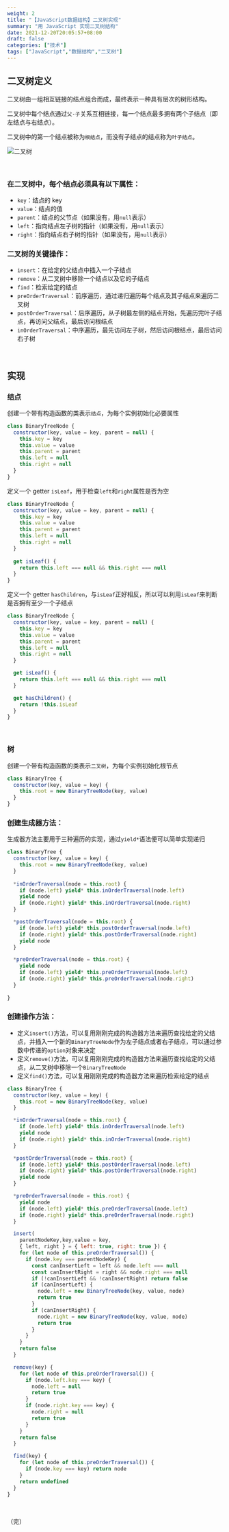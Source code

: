 ```yaml
---
weight: 2
title: "【JavaScript数据结构】二叉树实现"
summary: "用 JavaScript 实现二叉树结构"
date: 2021-12-20T20:05:57+08:00
draft: false
categories: ["技术"]
tags: ["JavaScript","数据结构","二叉树"]
---
```


## 二叉树定义

二叉树由一组相互链接的结点组合而成，最终表示一种具有层次的树形结构。

二叉树中每个结点通过`父-子`关系互相链接，每一个结点最多拥有两个子结点（即左结点与右结点）。

二叉树中的第一个结点被称为`根结点`，而没有子结点的结点称为`叶子结点`。

![二叉树](https://wumanhoblogimg.obs.cn-south-1.myhuaweicloud.com/images/jsdatastructures/btree.png)

&nbsp;

### 在二叉树中，每个结点必须具有以下属性：

- `key`：结点的 key
- `value`：结点的值
- `parent`：结点的父节点（如果没有，用`null`表示）
- `left`：指向结点左子树的指针（如果没有，用`null`表示）
- `right`：指向结点右子树的指针（如果没有，用`null`表示）

### 二叉树的关键操作：

- `insert`：在给定的父结点中插入一个子结点
- `remove`：从二叉树中移除一个结点以及它的子结点
- `find`：检索给定的结点
- `preOrderTraversal`：前序遍历，通过递归遍历每个结点及其子结点来遍历二叉树
- `postOrderTraversal`：后序遍历，从子树最左侧的结点开始，先遍历完叶子结点，再访问父结点，最后访问根结点
- `inOrderTraversal`：中序遍历，最先访问左子树，然后访问根结点，最后访问右子树

&nbsp;

## 实现

### 结点

创建一个带有构造函数的类表示`结点`，为每个实例初始化必要属性

```javascript
class BinaryTreeNode {
  constructor(key, value = key, parent = null) {
    this.key = key
    this.value = value
    this.parent = parent
    this.left = null
    this.right = null
  }
}
```

定义一个 getter `isLeaf`，用于检查`left`和`right`属性是否为空

```javascript
class BinaryTreeNode {
  constructor(key, value = key, parent = null) {
    this.key = key
    this.value = value
    this.parent = parent
    this.left = null
    this.right = null
  }
    
  get isLeaf() {
    return this.left === null && this.right === null
  }
}
```

定义一个 getter `hasChildren`，与`isLeaf`正好相反，所以可以利用`isLeaf`来判断是否拥有至少一个子结点

```javascript
class BinaryTreeNode {
  constructor(key, value = key, parent = null) {
    this.key = key
    this.value = value
    this.parent = parent
    this.left = null
    this.right = null
  }

  get isLeaf() {
    return this.left === null && this.right === null
  }

  get hasChildren() {
    return !this.isLeaf
  }
}
```

&nbsp;

### 树

创建一个带有构造函数的类表示`二叉树`，为每个实例初始化根节点

```javascript
class BinaryTree {
  constructor(key, value = key) {
    this.root = new BinaryTreeNode(key, value)
  }
}
```

### 创建生成器方法：

生成器方法主要用于三种遍历的实现，通过`yield*`语法便可以简单实现递归

```javascript
class BinaryTree {
  constructor(key, value = key) {
    this.root = new BinaryTreeNode(key, value)
  }
    
  *inOrderTraversal(node = this.root) {
    if (node.left) yield* this.inOrderTraversal(node.left)
    yield node
    if (node.right) yield* this.inOrderTraversal(node.right)
  }

  *postOrderTraversal(node = this.root) {
    if (node.left) yield* this.postOrderTraversal(node.left)
    if (node.right) yield* this.postOrderTraversal(node.right)
    yield node
  }

  *preOrderTraversal(node = this.root) {
    yield node
    if (node.left) yield* this.preOrderTraversal(node.left)
    if (node.right) yield* this.preOrderTraversal(node.right)
  }
    
}
```

### 创建操作方法：

- 定义`insert()`方法，可以复用刚刚完成的构造器方法来遍历查找给定的父结点，并插入一个新的`BinaryTreeNode`作为左子结点或者右子结点，可以通过参数中传递的`option`对象来决定
- 定义`remove()`方法，可以复用刚刚完成的构造器方法来遍历查找给定的父结点，从二叉树中移除一个`BinaryTreeNode`
- 定义`find()`方法，可以复用刚刚完成的构造器方法来遍历检索给定的结点

```javascript
class BinaryTree {
  constructor(key, value = key) {
    this.root = new BinaryTreeNode(key, value)
  }

  *inOrderTraversal(node = this.root) {
    if (node.left) yield* this.inOrderTraversal(node.left)
    yield node
    if (node.right) yield* this.inOrderTraversal(node.right)
  }

  *postOrderTraversal(node = this.root) {
    if (node.left) yield* this.postOrderTraversal(node.left)
    if (node.right) yield* this.postOrderTraversal(node.right)
    yield node
  }

  *preOrderTraversal(node = this.root) {
    yield node
    if (node.left) yield* this.preOrderTraversal(node.left)
    if (node.right) yield* this.preOrderTraversal(node.right)
  }

  insert(
    parentNodeKey,key,value = key,
    { left, right } = { left: true, right: true }) {
    for (let node of this.preOrderTraversal()) {
      if (node.key === parentNodeKey) {
        const canInsertLeft = left && node.left === null
        const canInsertRight = right && node.right === null
        if (!canInsertLeft && !canInsertRight) return false
        if (canInsertLeft) {
          node.left = new BinaryTreeNode(key, value, node)
          return true
        }
        if (canInsertRight) {
          node.right = new BinaryTreeNode(key, value, node)
          return true
        }
      }
    }
    return false
  }

  remove(key) {
    for (let node of this.preOrderTraversal()) {
      if (node.left.key === key) {
        node.left = null
        return true
      }
      if (node.right.key === key) {
        node.right = null
        return true
      }
    }
    return false
  }

  find(key) {
    for (let node of this.preOrderTraversal()) {
      if (node.key === key) return node
    }
    return undefined
  }
}
```

&nbsp;

（完）



